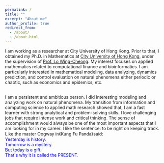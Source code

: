 ```yaml
---
permalink: /
title: ""
excerpt: "About me"
author_profile: true
redirect_from: 
  - /about/
  - /about.html
---
```


I am working as a researcher at City University of Hong Kong. Prior to that, I obtained my Ph.D. in Mathematics at [City University of Hong Kong](https://www.cityu.edu.hk/), under the supervision of [Prof. Lo Wing-Cheong](https://www.cityu.edu.hk/stfprofile/wingclo.htm). My interest focuses on applied mathematics related to computational finance and bioinformatics. I am particularly interested in mathematical modeling, data analyzing, dynamics prediction, and control evaluation on natural phenomena either periodic or chaotic, such as economics and epidemics, etc. <br> <br> 




I am a persistent and ambitious person. I did interesting modeling and analyzing work on natural phenomena. My transition from information and computing science to applied math research showed that, I am a fast learner with strong analytical and problem-solving skills. I love challenging jobs that require intense work and critical thinking. The sense of accomplishment would always be one of the most important aspects that I am looking for in my career. I like the sentence: to be right on keeping track. Like the master Oogway in《Kung Fu Panda》said: <br>
<font color=Blue> Yesterday is history. <br>
Tomorrow is a mystery. <br>
But today is a gift. <br>
That's why it is called the PRESENT. </font>
